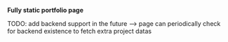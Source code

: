 **Fully static portfolio page**

TODO: add backend support in the future --> page can periodically check for backend existence to fetch extra project datas

